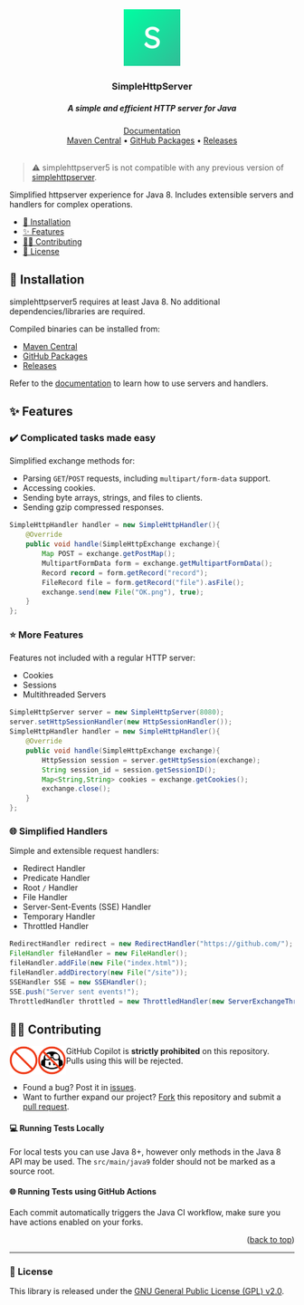 <div id="top" align="center">
    <a href="https://github.com/KatsuteDev/simplehttpserver">
        <img src="https://raw.githubusercontent.com/KatsuteDev/simplehttpserver/main/assets/icon.png" alt="icon" width="100" height="100">
    </a>
    <h3>SimpleHttpServer</h3>
    <h5>A simple and efficient HTTP server for Java</h5>
    <div>
        <a href="https://docs.katsute.dev/simplehttpserver5">Documentation</a>
    <br>
        <a href="https://mvnrepository.com/artifact/dev.katsute/simplehttpserver">Maven Central</a>
        •
        <a href="https://github.com/KatsuteDev/simplehttpserver/packages/1569580">GitHub Packages</a>
        •
        <a href="https://github.com/KatsuteDev/simplehttpserver/releases">Releases</a>
    </div>
</div>

<br>

> ⚠️ simplehttpserver5 is not compatible with any previous version of [simplehttpserver](https://github.com/Ktt-Development/simplehttpserver).

Simplified httpserver experience for Java 8. Includes extensible servers and handlers for complex operations.

 - [📃 Installation](#-installation)
 - [✨ Features](#-features)
 - [👨‍💻 Contributing](#-contributing)
 - [💼 License](#-license)

## 📃 Installation

simplehttpserver5 requires at least Java 8. No additional dependencies/libraries are required.

Compiled binaries can be installed from:

 - [Maven Central](https://mvnrepository.com/artifact/dev.katsute/simplehttpserver)
 - [GitHub Packages](https://github.com/KatsuteDev/simplehttpserver/packages/1569580)
 - [Releases](https://github.com/KatsuteDev/simplehttpserver/releases)

Refer to the [documentation](https://docs.katsute.dev/simplehttpserver5) to learn how to use servers and handlers.

## ✨ Features

### ✔️ Complicated tasks made easy

Simplified exchange methods for:

 - Parsing `GET`/`POST` requests, including `multipart/form-data` support.
 - Accessing cookies.
 - Sending byte arrays, strings, and files to clients.
 - Sending gzip compressed responses.

```java
SimpleHttpHandler handler = new SimpleHttpHandler(){
    @Override
    public void handle(SimpleHttpExchange exchange){
        Map POST = exchange.getPostMap();
        MultipartFormData form = exchange.getMultipartFormData();
        Record record = form.getRecord("record");
        FileRecord file = form.getRecord("file").asFile();
        exchange.send(new File("OK.png"), true);
    }
};
```

### ⭐ More Features

Features not included with a regular HTTP server:

 - Cookies
 - Sessions
 - Multithreaded Servers

```java
SimpleHttpServer server = new SimpleHttpServer(8080);
server.setHttpSessionHandler(new HttpSessionHandler());
SimpleHttpHandler handler = new SimpleHttpHandler(){
    @Override
    public void handle(SimpleHttpExchange exchange){
        HttpSession session = server.getHttpSession(exchange);
        String session_id = session.getSessionID();
        Map<String,String> cookies = exchange.getCookies();
        exchange.close();
    }
};
```

### 🌐 Simplified Handlers

Simple and extensible request handlers:

 - Redirect Handler
 - Predicate Handler
 - Root `/` Handler
 - File Handler
 - Server-Sent-Events (SSE) Handler
 - Temporary Handler
 - Throttled Handler

```java
RedirectHandler redirect = new RedirectHandler("https://github.com/");
FileHandler fileHandler = new FileHandler();
fileHandler.addFile(new File("index.html"));
fileHandler.addDirectory(new File("/site"));
SSEHandler SSE = new SSEHandler();
SSE.push("Server sent events!");
ThrottledHandler throttled = new ThrottledHandler(new ServerExchangeThrottler(), new HttpHandler());
```

## 👨‍💻 Contributing

<!-- GitHub Copilot Disclaimer -->
<table>
    <img alt="GitHub Copilot" align="left" src="https://raw.githubusercontent.com/KatsuteDev/.github/main/profile/copilot-dark.png#gh-dark-mode-only" width="50">
    <img alt="GitHub Copilot" align="left" src="https://raw.githubusercontent.com/KatsuteDev/.github/main/profile/copilot-light.png#gh-light-mode-only" width="50">
    <p>GitHub Copilot is <b>strictly prohibited</b> on this repository.<br>Pulls using this will be rejected.</p>
</table>
<!-- GitHub Copilot Disclaimer -->

 - Found a bug? Post it in [issues](https://github.com/KatsuteDev/simplehttpserver/issues).
 - Want to further expand our project? [Fork](https://github.com/KatsuteDev/simplehttpserver/fork) this repository and submit a [pull request](https://github.com/KatsuteDev/simplehttpserver/pulls).

#### 💻 Running Tests Locally

For local tests you can use Java 8+, however only methods in the Java 8 API may be used. The `src/main/java9` folder should not be marked as a source root.

#### 🌐 Running Tests using GitHub Actions

Each commit automatically triggers the Java CI workflow, make sure you have actions enabled on your forks.

<p align="right">(<a href="#top">back to top</a>)</p>

<hr>

### 💼 License

This library is released under the [GNU General Public License (GPL) v2.0](https://github.com/KatsuteDev/simplehttpserver/blob/main/LICENSE).